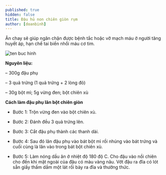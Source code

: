 ```yaml
---
published: true
hidden: false
title: Đậu hủ non chiên giòn rụm
author: [doanbinh] 
---
```

Ăn chay sẽ giúp ngăn chặn được bệnh tắc hoặc vỡ mạch máu ở người tăng huyết áp, hạn chế tai biến nhồi máu cơ tim.

![ten buc hinh](https://pastaxi-manager.onepas.vn/content/uploads/articles/2amthuc/benleamthuc/an-nam-quan-nbk-cach-chien-dau-hu/an-nam-quan-59-nguyen-binh-khiem-dau-hu-chien-1.jpg "ten buc hinh")


**Nguyên liệu:**

– 300g đậu phụ

– 3 quả trứng (1 quả trứng + 2 lòng đỏ)

– 30g bột mì; 5g vừng đen; bột chiên xù

**Cách làm đậu phụ lăn bột chiên giòn**

+ Bước 1: Trộn vừng đen vào bột chiên xù.

+ Bước 2: Đánh đều 3 quả trứng lên.

+ Bước 3: Cắt đậu phụ thành các thanh dài.

+ Bước 4: Sau đó lăn đậu phụ vào bát bột mì rồi nhúng vào bát trứng và cuối cùng là lăn vào trong bát bột chiên xù.

+ Bước 5: Làm nóng dầu ăn ở nhiệt độ 180 độ C. Cho đậu vào nồi chiên cho đến khi mặt ngoài của đậu có màu vàng
nâu. Vớt đậu ra đĩa có lót sẵn giấy thấm dầm một lát rồi bày ra đĩa và thưởng thức.
